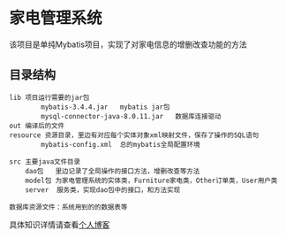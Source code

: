 # 家电管理系统

该项目是单纯Mybatis项目，实现了对家电信息的增删改查功能的方法

## 目录结构

```
lib 项目运行需要的jar包
		mybatis-3.4.4.jar   mybatis jar包
		mysql-connector-java-8.0.11.jar   数据库连接驱动
out 编译后的文件
resource 资源目录，里边有对应每个实体对象xml映射文件，保存了操作的SQL语句
		mybatis-config.xml  总的mybatis全局配置环境
		
src 主要java文件目录
	dao包   里边记录了全局操作的接口方法，增删改查等方法
	model包 为家电管理系统的实体类，Furniture家电类，Other订单类，User用户类
	server  服务类，实现dao包中的接口，和方法实现

数据库资源文件：系统用到的的数据表等
```



具体知识详情请查看[个人博客]()

